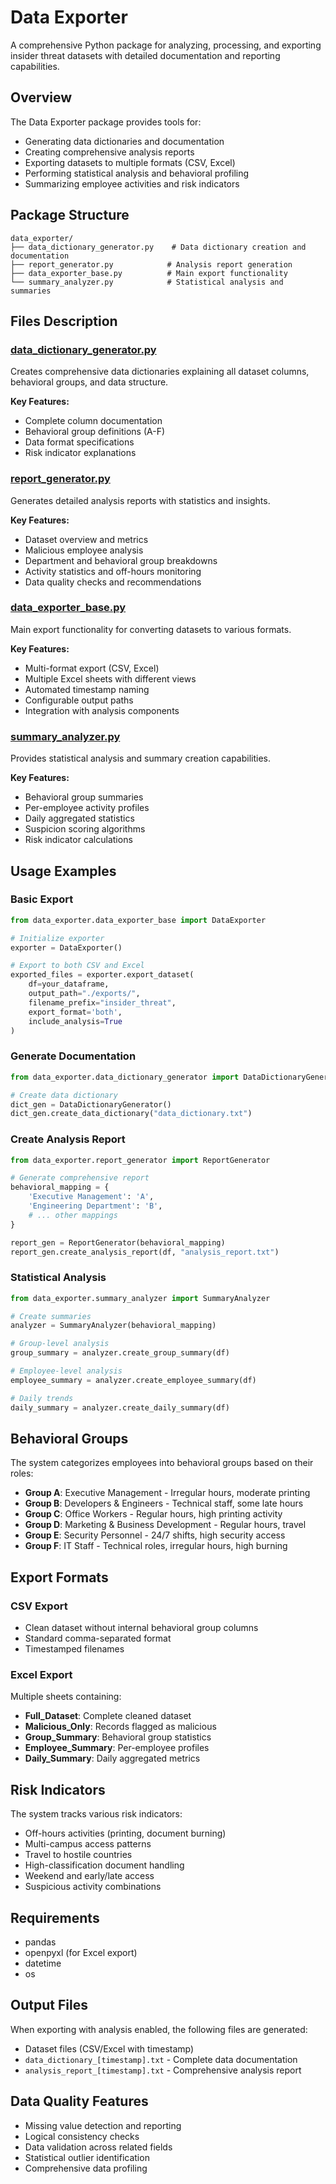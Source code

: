 # Data Exporter

A comprehensive Python package for analyzing, processing, and exporting insider threat datasets with detailed documentation and reporting capabilities.

## Overview

The Data Exporter package provides tools for:
- Generating data dictionaries and documentation
- Creating comprehensive analysis reports
- Exporting datasets to multiple formats (CSV, Excel)
- Performing statistical analysis and behavioral profiling
- Summarizing employee activities and risk indicators

## Package Structure

```
data_exporter/
├── data_dictionary_generator.py    # Data dictionary creation and documentation
├── report_generator.py            # Analysis report generation
├── data_exporter_base.py          # Main export functionality
└── summary_analyzer.py            # Statistical analysis and summaries
```

## Files Description

### [data_dictionary_generator.py](./data_dictionary_generator.py)
Creates comprehensive data dictionaries explaining all dataset columns, behavioral groups, and data structure.

**Key Features:**
- Complete column documentation
- Behavioral group definitions (A-F)
- Data format specifications
- Risk indicator explanations

### [report_generator.py](./report_generator.py)
Generates detailed analysis reports with statistics and insights.

**Key Features:**
- Dataset overview and metrics
- Malicious employee analysis
- Department and behavioral group breakdowns
- Activity statistics and off-hours monitoring
- Data quality checks and recommendations

### [data_exporter_base.py](./data_exporter_base.py)
Main export functionality for converting datasets to various formats.

**Key Features:**
- Multi-format export (CSV, Excel)
- Multiple Excel sheets with different views
- Automated timestamp naming
- Configurable output paths
- Integration with analysis components

### [summary_analyzer.py](./summary_analyzer.py)
Provides statistical analysis and summary creation capabilities.

**Key Features:**
- Behavioral group summaries
- Per-employee activity profiles
- Daily aggregated statistics
- Suspicion scoring algorithms
- Risk indicator calculations

## Usage Examples

### Basic Export
```python
from data_exporter.data_exporter_base import DataExporter

# Initialize exporter
exporter = DataExporter()

# Export to both CSV and Excel
exported_files = exporter.export_dataset(
    df=your_dataframe,
    output_path="./exports/",
    filename_prefix="insider_threat",
    export_format='both',
    include_analysis=True
)
```

### Generate Documentation
```python
from data_exporter.data_dictionary_generator import DataDictionaryGenerator

# Create data dictionary
dict_gen = DataDictionaryGenerator()
dict_gen.create_data_dictionary("data_dictionary.txt")
```

### Create Analysis Report
```python
from data_exporter.report_generator import ReportGenerator

# Generate comprehensive report
behavioral_mapping = {
    'Executive Management': 'A',
    'Engineering Department': 'B',
    # ... other mappings
}

report_gen = ReportGenerator(behavioral_mapping)
report_gen.create_analysis_report(df, "analysis_report.txt")
```

### Statistical Analysis
```python
from data_exporter.summary_analyzer import SummaryAnalyzer

# Create summaries
analyzer = SummaryAnalyzer(behavioral_mapping)

# Group-level analysis
group_summary = analyzer.create_group_summary(df)

# Employee-level analysis
employee_summary = analyzer.create_employee_summary(df)

# Daily trends
daily_summary = analyzer.create_daily_summary(df)
```

## Behavioral Groups

The system categorizes employees into behavioral groups based on their roles:

- **Group A**: Executive Management - Irregular hours, moderate printing
- **Group B**: Developers & Engineers - Technical staff, some late hours
- **Group C**: Office Workers - Regular hours, high printing activity
- **Group D**: Marketing & Business Development - Regular hours, travel
- **Group E**: Security Personnel - 24/7 shifts, high security access
- **Group F**: IT Staff - Technical roles, irregular hours, high burning

## Export Formats

### CSV Export
- Clean dataset without internal behavioral group columns
- Standard comma-separated format
- Timestamped filenames

### Excel Export
Multiple sheets containing:
- **Full_Dataset**: Complete cleaned dataset
- **Malicious_Only**: Records flagged as malicious
- **Group_Summary**: Behavioral group statistics
- **Employee_Summary**: Per-employee profiles
- **Daily_Summary**: Daily aggregated metrics

## Risk Indicators

The system tracks various risk indicators:
- Off-hours activities (printing, document burning)
- Multi-campus access patterns
- Travel to hostile countries
- High-classification document handling
- Weekend and early/late access
- Suspicious activity combinations

## Requirements

- pandas
- openpyxl (for Excel export)
- datetime
- os

## Output Files

When exporting with analysis enabled, the following files are generated:
- Dataset files (CSV/Excel with timestamp)
- `data_dictionary_[timestamp].txt` - Complete data documentation
- `analysis_report_[timestamp].txt` - Comprehensive analysis report

## Data Quality Features

- Missing value detection and reporting
- Logical consistency checks
- Data validation across related fields
- Statistical outlier identification
- Comprehensive data profiling
